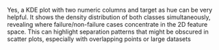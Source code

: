 Yes, a KDE plot with two numeric columns and target as hue can be very helpful. It shows the density distribution of both classes simultaneously, revealing where failure/non-failure cases concentrate in the 2D feature space. This can highlight separation patterns that might be obscured in scatter plots, especially with overlapping points or large datasets